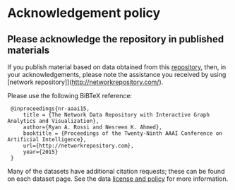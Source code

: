 # Acknowledgement policy

## Please acknowledge the repository in published materials

If you publish material based on data obtained from this [repository](http://networkrepository.com/), then, in your acknowledgements, please note the assistance you 
received by using [network repository]](http://networkrepository.com/).

Please use the following BiBTeX reference:
 ``` 
  @inproceedings{nr-aaai15,
      title = {The Network Data Repository with Interactive Graph Analytics and Visualization},
      author={Ryan A. Rossi and Nesreen K. Ahmed},
      booktitle = {Proceedings of the Twenty-Ninth AAAI Conference on Artificial Intelligence},
      url={http://networkrepository.com},
      year={2015}
  }
```

Many of the datasets have additional citation requests; these can be found on each dataset page. See the data [license and policy](http://networkrepository.com/policy.php) 
for more information.

